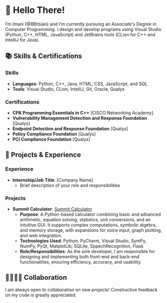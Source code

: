 # 🤗 Hello There!

I’m Imani (@8Bitsian) and I'm currently pursuing an Associate's Degree in Computer Programming.
I design and develop programs using Visual Studio (Python, C++, HTML, JavaScript) and JetBrains tools (CLion for C++ and IntelliJ for Java).

## 📚 Skills & Certifications

### Skills
- **Languages**: Python, C++, Java, HTML, CSS, JavaScript, and SQL
- **Tools**: Visual Studio, CLion, IntelliJ, Git, Oracle, Qualys
### Certifications
- **CPA Programming Essentials in C++** [CISCO Networking Academy]
- **Vulnerability Management Detection and Response Foundation** [Qualys]
- **Endpoint Detection and Response Foundation** [Qualys]
- **Policy Compliance Foundation** [Qualys]
- **PCI Compliance Foundation** [Qualys]

## 📑 Projects & Experience

### Experience
 - **Internship/Job Title**: [Company Name]
   - Brief description of your role and responsibilities
### Projects
 - **Summit Calculator**: [Summit Calculator](https://github.com/users/8Bitsian/projects/3)
   - **Purpose**: A Python-based calculator combining basic and advanced arithmetic, equation solving, statistics, unit conversions, and an intuitive GUI. It supports complex computations, symbolic algebra, and memory storage, with expansions for voice input, graph plotting, and web integration.
   - **Technologies Used**: Python, PyCharm, Visual Studio, SymPy, NumPy, PyQt, MatplotLib, SQLite, SppechRecognition, Flask
   - **Role/Responsibilities**: As the sole developer, I am responsible for designing and implementing both front-end and back-end functionalities, ensuring efficiency, accuracy, and usability.

## 🫱🏻‍🫲🏽 Collaboration

I am always open to collaboration on new projects! Constructive feedback on my code is greatly appreciated.
